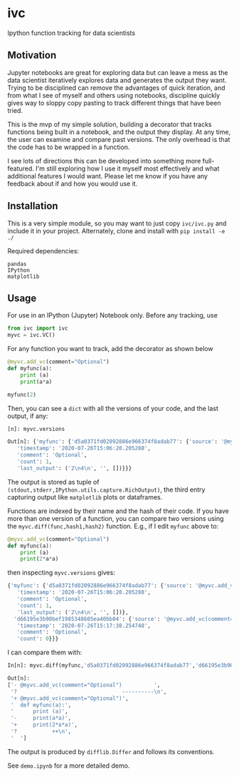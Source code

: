 # ivc
Ipython function tracking for data scientists

## Motivation
Jupyter notebooks are great for exploring data but can leave a mess as the data scientist iteratively explores data and generates the output they want. Trying to be disciplined can remove the advantages of quick iteration, and from what I see of myself and others using notebooks, discipline quickly gives way to sloppy copy pasting to track different things that have been tried.

This is the mvp of my simple solution, building a decorator that tracks functions being built in a notebook, and the output they display. At any time, the user can examine and compare past versions. The only overhead is that the code has to be wrapped in a function.

I see lots of directions this can be developed into something more full-featured. I'm still exploring how I use it myself most effectively and what additional features I would want. Please let me know if you have any feedback about if and how you would use it.

## Installation
This is a very simple module, so you may want to just copy `ivc/ivc.py` and include it in your project. Alternately, clone and install with `pip install -e ./`

Required dependencies: 

```
pandas 
IPython
matplotlib
```

## Usage
For use in an IPython (Jupyter) Notebook only. Before any tracking, use

```python
from ivc import ivc
myvc = ivc.VC()
```

For any function you want to track, add the decorator as shown below 

```python
@myvc.add_vc(comment="Optional")
def myfunc(a):
    print (a)
    print(a*a)

myfunc(2)
``` 

Then, you can see a `dict` with all the versions of your code, and the last output, if any:

```python
[n]: myvc.versions

Out[n]: {'myfunc': {'d5a0371fd02092886e966374f8adab77': {'source': '@myvc.add_vc(comment="Optional")          \ndef myfunc(a):\n    print (a)\n    print(a*a)\n',
   'timestamp': '2020-07-26T15:06:20.205288',
   'comment': 'Optional',
   'count': 1,
   'last_output': ('2\n4\n', '', [])}}}
```

The output is stored as tuple of `(stdout,stderr,IPython.utils.capture.RichOutput)`, the third entry capturing output like `matplotlib` plots or dataframes. 

Functions are indexed by their name and the hash of their code. If you have more than one version of a function, you can compare two versions using the `myvc.diff(func,hash1,hash2)` function. E.g., if I edit `myfunc` above to:

```python
@myvc.add_vc(comment="Optional")          
def myfunc(a):
    print (a)
    print(2*a*a)

``` 

then inspecting `myvc.versions` gives:

```python
{'myfunc': {'d5a0371fd02092886e966374f8adab77': {'source': '@myvc.add_vc(comment="Optional")          \ndef myfunc(a):\n    print (a)\n    print(a*a)\n',
   'timestamp': '2020-07-26T15:06:20.205288',
   'comment': 'Optional',
   'count': 1,
   'last_output': ('2\n4\n', '', [])},
  'd66195e3b90bef1985348605ea40bb04': {'source': '@myvc.add_vc(comment="Optional")\ndef myfunc(a):\n    print (a)\n    print(2*a*a)\n',
   'timestamp': '2020-07-26T15:17:38.254748',
   'comment': 'Optional',
   'count': 0}}}
```

I can compare them with:

```python
In[n]: myvc.diff(myfunc,'d5a0371fd02092886e966374f8adab77','d66195e3b90bef1985348605ea40bb04')

Out[n]: 
['- @myvc.add_vc(comment="Optional")          ',
 '?                                 ----------\n',
 '+ @myvc.add_vc(comment="Optional")',
 '  def myfunc(a):',
 '      print (a)',
 '-     print(a*a)',
 '+     print(2*a*a)',
 '?           ++\n',
 '  ']
```

The output is produced by `difflib.Differ` and follows its conventions.

See `demo.ipynb` for a more detailed demo.
